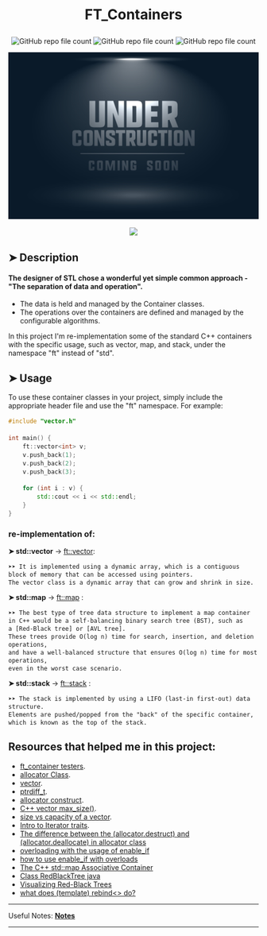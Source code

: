 <h1> <p align="center"> FT_Containers </p> </h1>

<p align="center">
  <img alt="GitHub repo file count" src="https://img.shields.io/github/languages/count/gab-182/ft_containers?color=gree"> 
  <img alt="GitHub repo file count" src="https://img.shields.io/github/languages/code-size/gab-182/ft_containers"> 
  <img alt="GitHub repo file count" src="https://img.shields.io/github/directory-file-count/gab-182/ft_containers?color=gree">
</p>

<img src="UnderConstruction.jpg">

<p align="center">
  <img src="https://user-images.githubusercontent.com/83855149/214600672-3ff0531b-8237-419e-9dd2-b9ed87a3dffc.png" />
</p>

## ➤ Description

#### The designer of STL chose a wonderful yet simple common approach - "The separation of data and operation".
- The data is held and managed by the Container classes.
- The operations over the containers are defined and managed by the configurable algorithms.



In this project I'm re-implementation some of the standard C++ containers with the specific usage, such as vector, map, and stack, under the namespace "ft" instead of "std".

## ➤ Usage

To use these container classes in your project, simply include the appropriate header file and use the "ft" namespace. For example:

```c++
#include "vector.h"

int main() {
    ft::vector<int> v;
    v.push_back(1);
    v.push_back(2);
    v.push_back(3);

    for (int i : v) {
        std::cout << i << std::endl;
    }
}
```

### re-implementation of:

  **➤ std::vector** -> [ft::vector](./vector/vector.hpp):

    ➤➤ It is implemented using a dynamic array, which is a contiguous 
    block of memory that can be accessed using pointers.
    The vector class is a dynamic array that can grow and shrink in size.

  **➤ std::map** -> [ft::map](./map/map.hpp) : 

    ➤➤ The best type of tree data structure to implement a map container 
    in C++ would be a self-balancing binary search tree (BST), such as 
    a [Red-Black tree] or [AVL tree].
    These trees provide O(log n) time for search, insertion, and deletion operations, 
    and have a well-balanced structure that ensures O(log n) time for most operations, 
    even in the worst case scenario.

  **➤ std::stack** -> [ft::stack](./stack/stack.hpp) : 

    ➤➤ The stack is implemented by using a LIFO (last-in first-out) data structure. 
    Elements are pushed/popped from the "back" of the specific container, 
    which is known as the top of the stack.

Resources that helped me in this project:
-----------------------------------------

- [ft_container testers](https://morioh.com/p/06e8c5450e41).
- [allocator Class](https://learn.microsoft.com/en-us/cpp/standard-library/allocator-class?view=msvc-170).
- [vector](https://cplusplus.com/reference/vector/vector/).
- [ptrdiff_t](https://en.cppreference.com/w/cpp/types/ptrdiff_t).
- [allocator construct](https://cplusplus.com/reference/memory/allocator/construct/).
- [C++ vector max_size()](https://stackoverflow.com/questions/3813124/c-vector-max-size#:~:text=max_size()%20is%20the%20theoretical,or%202%5E29%20double%20values.).
- [size vs capacity of a vector](https://stackoverflow.com/questions/6296945/size-vs-capacity-of-a-vector).
- [Intro to Iterator traits](https://www.codeproject.com/Articles/36530/An-Introduction-to-Iterator-Traits).
- [The difference between the (allocator.destruct) and (allocator.deallocate) in allocator class](https://stackoverflow.com/questions/26667026/difference-between-destroy-destructor-deallocate-in-stdallocator)
- [overloading with the usage of enable_if](https://akrzemi1.wordpress.com/examples/overloading-enable_if/)
- [how to use enable_if with overloads](https://stackoverflow.com/questions/38908260/how-to-use-enable-if-with-overloads)
- [The C++ std::map Associative Container](https://www.youtube.com/watch?v=KqxquJlQNds)
- [Class RedBlackTree java](https://www.andrew.cmu.edu/user/mm6/95-771/examples/RedBlackTreeProject/dist/javadoc/redblacktreeproject/RedBlackTree.html)
- [Visualizing Red-Black Trees](https://www.cs.usfca.edu/~galles/visualization/RedBlack.html)
- [what does (template) rebind<> do?](https://stackoverflow.com/questions/14148756/what-does-template-rebind-do)
-----------------------------------------
Useful Notes: **[Notes](./resources/Notes.txt)**

-----------------------------------------
